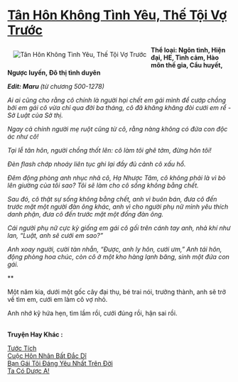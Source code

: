 <a href="https://utruyen.com/tan-hon-khong-tinh-yeu-the-toi-vo-truoc/16132/" title="Tân Hôn Không Tình Yêu, Thế Tội Vợ Trước"><h1>Tân Hôn Không Tình Yêu, Thế Tội Vợ Trước</h1></a><div style="display:table"><img align="right" style="float: left; padding: 10px;" src="https://utruyen.com/images/story/200x260/tan-hon-khong-tinh-yeu-the-toi-vo-truoc.jpg" alt="Tân Hôn Không Tình Yêu, Thế Tội Vợ Trước"><b>Thể loại: Ngôn tình, Hiện đại, HE, Tình cảm, Hào môn thế gia, Cẩu huyết, Ngược luyến, Đô thị tình duyên</b><p></p><b>*Edit: Maru </b>(từ chương 500-1278)<p></p>Ai ai cũng cho rằng cô chính là người hại chết em gái mình để cướp chồng bởi em gái cô vừa chỉ qua đời ba tháng, cô đã khăng khăng đòi cưới em rể - Sở Luật của Sở thị.<p></p>Ngay cả chính người mẹ ruột cũng từ cô, rằng nàng không có đứa con độc ác như cô!<p></p>Tại lễ tân hôn, người chồng thốt lên: cô làm tôi ghê tởm, đừng hôn tôi!<p></p>Đèn flash chớp nhoáy liên tục ghi lại đầy đủ cảnh cô xấu hổ.<p></p>Đêm động phòng anh nhục nhã cô, Hạ Nhược Tâm, cô không phải là vì bò lên giường của tôi sao? Tôi sẽ làm cho cô sống không bằng chết.<p></p>Sau đó, cô thật sự sống không bằng chết, anh vì buôn bán, đưa cô đến trước mặt một người đàn ông khác, anh vì cho người phụ nữ mình yêu thích danh phận, đưa cô đến trước mặt một đống đàn ông.<p></p>Cái người phụ nữ cực kỳ giống em gái cô gối trên cánh tay anh, nhả khí như lan, “Luật, anh sẽ cưới em sao?”<p></p>Anh xoay người, cười tàn nhẫn, “Được, anh ly hôn, cưới ưm,” Anh tái hôn, động phòng hoa chúc, còn cô ở một kho hàng lạnh băng, sinh một đứa con gái.<p></p>***<p></p>Một năm kia, dưới một gốc cây đại thụ, bé trai nói, trưởng thành, anh sẽ trở về tìm em, cưới em làm cô vợ nhỏ.<p></p>Anh nhớ kỹ hứa hẹn, tìm lầm rồi, cưới đúng rồi, hận sai rồi.</div><p><br><b>Truyện Hay Khác :</b></p><a href="https://utruyen.com/tuoc-tich/9751/" alt="Tước Tích">Tước Tích</a><br/><a href="https://www.pinterest.com/pin/643874077960124012/" alt="Cuộc Hôn Nhân Bất Đắc Dĩ">Cuộc Hôn Nhân Bất Đắc Dĩ</a><br/><a href="https://truyenngontinhay.wordpress.com/2019/10/03/ban-gai-toi-dang-yeu-nhat-tren-doi/" alt="Bạn Gái Tôi Đáng Yêu Nhất Trên Đời">Bạn Gái Tôi Đáng Yêu Nhất Trên Đời</a><br/><a href="https://dammy2019.blogspot.com/2019/11/ta-co-duoc-a.html" alt="Ta Có Dược A!">Ta Có Dược A!</a><br/>
